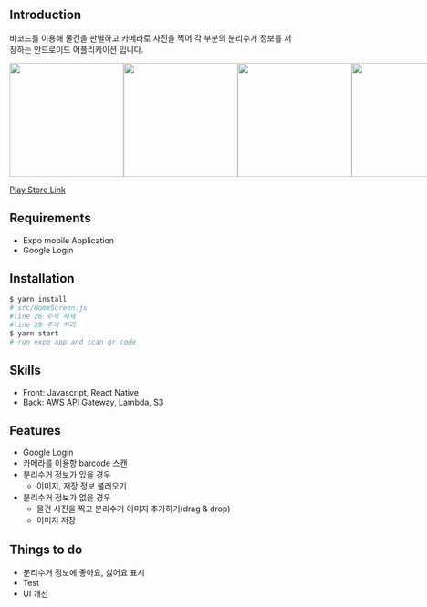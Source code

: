 ## Introduction

바코드를 이용해 물건을 판별하고 카메라로 사진을 찍어 각 부분의 분리수거 정보를 저장하는 안드로이드 어플리케이션 입니다.

<div style="display: flex; justify-content: space-around">
  <img src="https://raccoon91.github.io/assets/img/recycle_login.jpg" width="200" />
  <img src="https://raccoon91.github.io/assets/img/recycle_barcode.jpg" width="200" />
  <img src="https://raccoon91.github.io/assets/img/recycle_info.jpg" width="200" />
  <img src="https://raccoon91.github.io/assets/img/recycle_save.jpg" width="200" />
</div>

<a href="https://play.google.com/store/apps/details?id=com.raccoon.recycle" target="_blank">Play Store Link</a>

## Requirements

- Expo mobile Application
- Google Login

## Installation

```sh
$ yarn install
# src/HomeScreen.js
#line 26 주석 해제
#line 29 주석 처리
$ yarn start
# run expo app and scan qr code

```

## Skills

- Front: Javascript, React Native
- Back: AWS API Gateway, Lambda, S3

## Features

- Google Login
- 카메라를 이용항 barcode 스캔
- 분리수거 정보가 있을 경우
  - 이미지, 저장 정보 불러오기
- 분리수거 정보가 없을 경우
  - 물건 사진을 찍고 분리수거 이미지 추가하기(drag & drop)
  - 이미지 저장

## Things to do

- 분리수거 정보에 좋아요, 싫어요 표시
- Test
- UI 개선